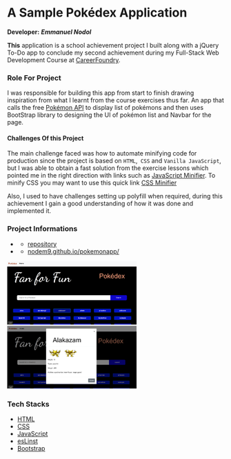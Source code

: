 # A Sample Pokédex Application

**Developer:** ***Emmanuel Nodol***

**This** application is a school achievement project I built along with a jQuery To-Do app to conclude my second achievement during my Full-Stack Web Development Course at [CareerFoundry](https://careerfoundry.com/en/referral_registrations/new?referral=Z7BGvXrP).


### Role For Project

I was responsible for building this app from start to finish drawing inspiration from what I learnt from the course exercises thus far. An app that calls the free [Pokémon API](https://pokeapi.co/docs/v2) to display list of pokémons and then uses BootStrap library to designing the UI of pokémon list and Navbar for the page.

#### Challenges Of this Project

The main challenge faced was how to automate minifying code for production since the project is based on ``HTML``,`` CSS`` and ``Vanilla JavaScript``, but I was able to obtain a fast solution from the exercise lessons which pointed me in the right direction with links such as [JavaScript Minifier](https://www.toptal.com/developers/javascript-minifier). To minify CSS you may want to use this quick link [CSS Minifier](https://www.toptal.com/developers/cssminifier)

Also, I used to have challenges setting up polyfill when required, during this achievement I gain a good understanding of how it was done and implemented it.

### Project Informations

- - [repository](https://github.com/NodEm9/pokemonapp) 

- - [nodem9.github.io/pokemonapp/](https://nodem9.github.io/pokemonapp/)

[<img src="img/poke-webs-img.png" width="300" alt="Project Image" />](https://nodem9.github.io/pokemonapp/)
[<img src="img/pokemon-web-img.png" width="300" alt="Project Image" />](https://nodem9.github.io/pokemonapp/)


### Tech Stacks

- [HTML](https://www.w3schools.com/html/)
- [CSS](https://www.w3schools.com/css/default.asp)
- [JavaScript](https://developer.mozilla.org/en-US/docs/Web/JavaScript)
- [esLinst](https://eslint.org/)
- [Bootstrap](https://getbootstrap.com/docs/5.3/getting-started/introduction/)